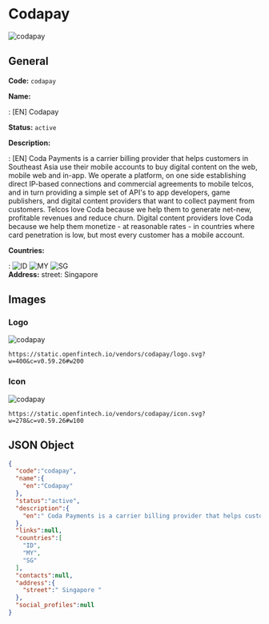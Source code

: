 
# Codapay 
![codapay](https://static.openfintech.io/vendors/codapay/logo.svg?w=400&c=v0.59.26#w200)  

## General 
 
**Code:** `codapay` 
 
**Name:** 
 
:	[EN] Codapay 
 
**Status:** `active` 
 
**Description:** 
 
: [EN]  Coda Payments is a carrier billing provider that helps customers in Southeast Asia use their mobile accounts to buy digital content on the web, mobile web and in-app. We operate a platform, on one side establishing direct IP-based connections and commercial agreements to mobile telcos, and in turn providing a simple set of API's to app developers, game publishers, and digital content providers that want to collect payment from customers. Telcos love Coda because we help them to generate net-new, profitable revenues and reduce churn. Digital content providers love Coda because we help them monetize - at reasonable rates - in countries where card penetration is low, but most every customer has a mobile account.  
 
 
**Countries:** 
 
:	![ID](https://cdnjs.cloudflare.com/ajax/libs/flag-icon-css/3.3.0/flags/4x3/id.svg#w24) 	![MY](https://cdnjs.cloudflare.com/ajax/libs/flag-icon-css/3.3.0/flags/4x3/my.svg#w24) 	![SG](https://cdnjs.cloudflare.com/ajax/libs/flag-icon-css/3.3.0/flags/4x3/sg.svg#w24)  
**Address:** 
street:  Singapore  

## Images 

### Logo 
 
![codapay](https://static.openfintech.io/vendors/codapay/logo.svg?w=400&c=v0.59.26#w200)  

```
https://static.openfintech.io/vendors/codapay/logo.svg?w=400&c=v0.59.26#w200
```  

### Icon 
 
![codapay](https://static.openfintech.io/vendors/codapay/icon.svg?w=278&c=v0.59.26#w100)  

```
https://static.openfintech.io/vendors/codapay/icon.svg?w=278&c=v0.59.26#w100
```  

## JSON Object 

```json
{
  "code":"codapay",
  "name":{
    "en":"Codapay"
  },
  "status":"active",
  "description":{
    "en":" Coda Payments is a carrier billing provider that helps customers in Southeast Asia use their mobile accounts to buy digital content on the web, mobile web and in-app. We operate a platform, on one side establishing direct IP-based connections and commercial agreements to mobile telcos, and in turn providing a simple set of API's to app developers, game publishers, and digital content providers that want to collect payment from customers. Telcos love Coda because we help them to generate net-new, profitable revenues and reduce churn. Digital content providers love Coda because we help them monetize - at reasonable rates - in countries where card penetration is low, but most every customer has a mobile account. "
  },
  "links":null,
  "countries":[
    "ID",
    "MY",
    "SG"
  ],
  "contacts":null,
  "address":{
    "street":" Singapore "
  },
  "social_profiles":null
}
```  
